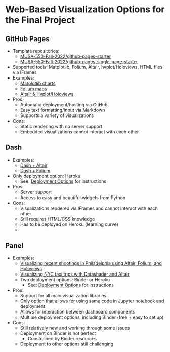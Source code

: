 # Web-Based Visualization Options for the Final Project

## GitHub Pages

- Template repositories:
  - [MUSA-550-Fall-2022/github-pages-starter](https://github.com/MUSA-550-Fall-2022/github-pages-starter/)
  - [MUSA-550-Fall-2022/github-pages-single-page-starter](https://github.com/MUSA-550-Fall-2022/github-pages-single-page-starter/)
- Supported tools: Matplotlib, Folium, Altair, hvplot/Holoviews, HTML files via IFrames
- Examples:
  - [Matplotlib charts](https://musa-550-fall-2022.github.io/github-pages-starter/example-post/)
  - [Folium maps](https://musa-550-fall-2022.github.io/github-pages-starter/folium-charts/)
  - [Altair & Hvplot/Holoviews](https://musa-550-fall-2022.github.io/github-pages-starter/measles-charts/)
- Pros:
  - Automatic deployment/hosting via GitHub
  - Easy text formatting/input via Markdown
  - Supports a variety of visualizations
- Cons:
  - Static rendering with no server support
  - Embedded visualizations cannot interact with each other

## Dash

- Examples:
  - [Dash + Altair](https://github.com/MUSA-550-Fall-2022/week-14/tree/master/dash-altair)
  - [Dash + Folium](https://github.com/MUSA-550-Fall-2022/week-14/tree/master/dash-folium)
- Only deployment option: Heroku
  - See: [Deployment Options](./DeploymentOptions.md) for instructions
- Pros:
  - Server support
  - Access to easy and beautiful widgets from Python
- Cons:
  - Visualizations rendered via IFrames and cannot interact with each other
  - Still requires HTML/CSS knowledge
  - Has to be deployed on Heroku (learning curve)
  - 
## Panel

- Examples:
  - [Visualizing recent shootings in Philadelphia using Altair, Folium, and Holoviews](https://github.com/MUSA-550-Fall-2022/philadelphia-shootings-app)
  - [Visualizing NYC taxi trips with Datashader and Altair](https://github.com/MUSA-550-Fall-2022/datashader-nyc-taxi-app)
  - Two deployment options: Binder or Heroku
    - See: [Deployment Options](./DeploymentOptions.md) for instructions
- Pros:
  - Support for all main visualization libraries
  - Only option that allows for using same code in Jupyter notebook and deployment
  - Allows for interaction between dashboard components
  - Multiple deployment options, including Binder (free + easy to set up)
- Cons:
  - Still relatively new and working through some issues
  - Deployment on Binder is not perfect
    - Constrained by Binder resources
  - Deployment to other options still challenging
